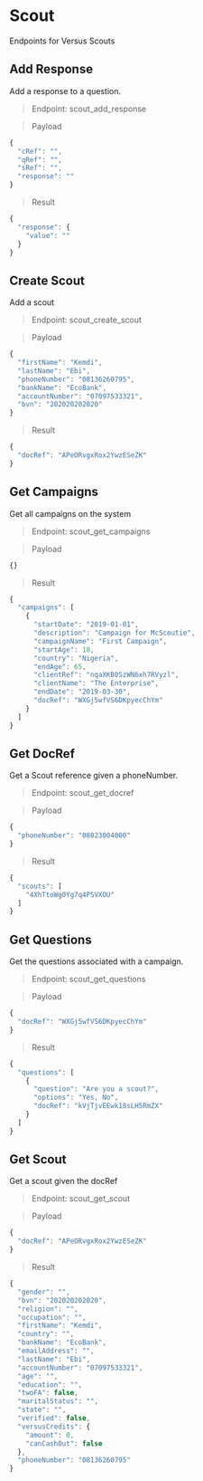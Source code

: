 # Scout

Endpoints for Versus Scouts

## Add Response

Add a response to a question.


> Endpoint: scout_add_response

> Payload

``` javascript
{
  "cRef": "",
  "qRef": "",
  "sRef": "",
  "response": ""
}
```

> Result
``` javascript
{
  "response": {
    "value": ""
  }
}
```

## Create Scout

Add a scout


> Endpoint: scout_create_scout

> Payload

``` javascript
{
  "firstName": "Kemdi",
  "lastName": "Ebi",
  "phoneNumber": "08136260795",
  "bankName": "EcoBank",
  "accountNumber": "07097533321",
  "bvn": "202020202020"
}
```

> Result
``` javascript
{
  "docRef": "APeORvgxRox2YwzESeZK"
}
```

## Get Campaigns

Get all campaigns on the system


> Endpoint: scout_get_campaigns

> Payload

``` javascript
{}
```

> Result
``` javascript
{
  "campaigns": [
    {
      "startDate": "2019-01-01",
      "description": "Campaign for McScoutie",
      "campaignName": "First Campaign",
      "startAge": 18,
      "country": "Nigeria",
      "endAge": 65,
      "clientRef": "nqaXKB0SzWN6xh7RVyzl",
      "clientName": "The Enterprise",
      "endDate": "2019-03-30",
      "docRef": "WXGj5wfVS6DKpyecChYm"
    }
  ]
}
```

## Get DocRef

Get a Scout reference given a phoneNumber.


> Endpoint: scout_get_docref

> Payload

``` javascript
{
  "phoneNumber": "08023004000"
}
```

> Result
``` javascript
{
  "scouts": [
    "4XhTtoWg0Yg7q4PSVXOU"
  ]
}
```

## Get Questions

Get the questions associated with a campaign.


> Endpoint: scout_get_questions

> Payload

``` javascript
{
  "docRef": "WXGj5wfVS6DKpyecChYm"
}
```

> Result
``` javascript
{
  "questions": [
    {
      "question": "Are you a scout?",
      "options": "Yes, No",
      "docRef": "kVjTjvEEwk18sLH5RmZX"
    }
  ]
}
```

## Get Scout

Get a scout given the docRef


> Endpoint: scout_get_scout

> Payload

``` javascript
{
  "docRef": "APeORvgxRox2YwzESeZK"
}
```

> Result
``` javascript
{
  "gender": "",
  "bvn": "202020202020",
  "religion": "",
  "occupation": "",
  "firstName": "Kemdi",
  "country": "",
  "bankName": "EcoBank",
  "emailAddress": "",
  "lastName": "Ebi",
  "accountNumber": "07097533321",
  "age": "",
  "education": "",
  "twoFA": false,
  "maritalStatus": "",
  "state": "",
  "verified": false,
  "versusCredits": {
    "amount": 0,
    "canCashOut": false
  },
  "phoneNumber": "08136260795"
}
```